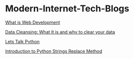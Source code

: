 # Modern-Internet-Tech-Blogs 
[What is Web Development](https://dsckiit.slab.com/posts/what-is-web-development-x6sbrudk)

[Data Cleansing: What It is and why to clear your data](https://dsckiit.slab.com/posts/data-cleansing-what-it-is-and-why-to-clear-your-data-jxobo74z)

[Lets Talk Python](https://dsckiit.slab.com/posts/lets-talk-python-gxzuctaf)

[Introduction to Python Strings Replace Method](https://dsckiit.slab.com/posts/introduction-to-python-strings-replace-method-hjb5fv99)

